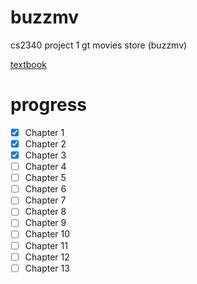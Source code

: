 # buzzmv
cs2340 project 1 gt movies store (buzzmv)

[textbook](https://www.oreilly.com/library/view/django-5-for/9781835461556/)

# progress
- [x] Chapter 1
- [x] Chapter 2
- [x] Chapter 3
- [ ] Chapter 4
- [ ] Chapter 5
- [ ] Chapter 6
- [ ] Chapter 7
- [ ] Chapter 8
- [ ] Chapter 9
- [ ] Chapter 10
- [ ] Chapter 11
- [ ] Chapter 12
- [ ] Chapter 13
